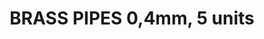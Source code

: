 ---
layout: product
title: "BRASS PIPES 0,4mm, 5 units"
price: "600" 
desc: "Mesingane cevčice"
img_path: "/assets/img/AK9103.webp"
brand: "AK"
available: false
special_offer: false
new: false
soon: false
cat: "070000"
subcat: "070200"
subsubcat: "070205"
sifra: "AK9103"
popular: false
spec: false
---